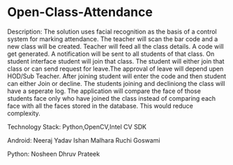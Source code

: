 # Open-Class-Attendance
Description:
The solution uses facial recognition as the basis of a control system for marking attendance. 
The teacher will scan the bar code and a new class will be created.
Teacher will feed all the class details.
A code will get generated.
A notification will be sent to all students of that class.
On student interface student will join that class.
The student will either join that class or can send request for leave.The approval of leave will depend upen HOD/Sub Teacher. 
After joining student will enter the code and then student can either Join or decline.
The students joining and decliniong the class will have a seperate log.
The application will compare the face of those students face only who have joined the class instead of comparing each face with all the faces stored in the database.
This would reduce complexity.

Technology Stack:
Python,OpenCV,Intel CV SDK

Android:
Neeraj Yadav
Ishan Malhara
Ruchi Goswami

Python:
Nosheen
Dhruv
Prateek
